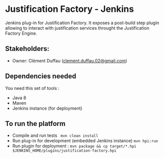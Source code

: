 # Justification Factory - Jenkins
Jenkins plug-in for Justification Factory. It exposes a post-build step plugin allowing to interact with justification services throught the Justification Factory Engine. 

## Stakeholders:
  * Owner: Clément Duffau ([clement.duffau.02@gmail.com](clement.duffau.02@gmail.com))

## Dependencies needed

You need this set of tools :
* Java 8
* Maven
* Jenkins instance (for deployment)

## To run the platform

* Compile and run tests ``` mvn clean install```
* Run plug-in for development (embedded Jenkins instance) ```mvn hpi:run```
* Run plugin for deployment : ```mvn package && cp target/*.hpi $JENKINS_HOME/plugins/justification-factory.hpi```


